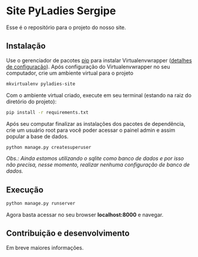 # Site PyLadies Sergipe

Esse é o repositório para o projeto do nosso site.

## Instalação

Use o gerenciador de pacotes  [pip](https://pip.pypa.io/en/stable/) para instalar Virtualenvwrapper ([detalhes de configuração](https://virtualenvwrapper.readthedocs.io/en/latest/install.html)). Após configuração do Virtualenvwrapper no seu computador, crie um ambiente virtual para o projeto

```bash
mkvirtualenv pyladies-site
```
Com o ambiente virtual criado, execute em seu terminal (estando na raiz do diretório do projeto):

```bash
pip install -r requirements.txt
```

Após seu computar finalizar as instalações dos pacotes de dependência, crie um usuário root para você poder acessar o painel admin e assim popular a base de dados.

```bash
python manage.py createsuperuser
```
*Obs.: Ainda estamos utilizando o sqlite como banco de dados e por isso não precisa, nesse momento, realizar nenhuma configuração de banco de dados.*

## Execução

```python
python manage.py runserver
```
Agora basta acessar no seu browser **localhost:8000** e navegar.

## Contribuição e desenvolvimento
Em breve maiores informações.
